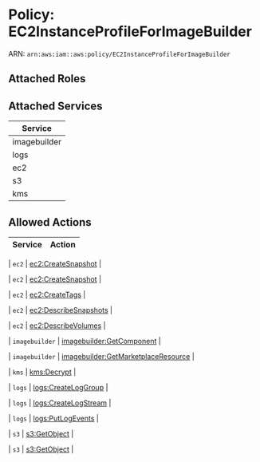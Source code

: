 # Policy: EC2InstanceProfileForImageBuilder

ARN: `arn:aws:iam::aws:policy/EC2InstanceProfileForImageBuilder`

## Attached Roles

## Attached Services

| Service |
|---------|
| imagebuilder |
| logs |
| ec2 |
| s3 |
| kms |

## Allowed Actions

| Service | Action |
|:-------:|--------|

| `ec2` | [ec2:CreateSnapshot](../actions.md#ec2:createsnapshot) |

| `ec2` | [ec2:CreateSnapshot](../actions.md#ec2:createsnapshot) |

| `ec2` | [ec2:CreateTags](../actions.md#ec2:createtags) |

| `ec2` | [ec2:DescribeSnapshots](../actions.md#ec2:describesnapshots) |

| `ec2` | [ec2:DescribeVolumes](../actions.md#ec2:describevolumes) |

| `imagebuilder` | [imagebuilder:GetComponent](../actions.md#imagebuilder:getcomponent) |

| `imagebuilder` | [imagebuilder:GetMarketplaceResource](../actions.md#imagebuilder:getmarketplaceresource) |

| `kms` | [kms:Decrypt](../actions.md#kms:decrypt) |

| `logs` | [logs:CreateLogGroup](../actions.md#logs:createloggroup) |

| `logs` | [logs:CreateLogStream](../actions.md#logs:createlogstream) |

| `logs` | [logs:PutLogEvents](../actions.md#logs:putlogevents) |

| `s3` | [s3:GetObject](../actions.md#s3:getobject) |

| `s3` | [s3:GetObject](../actions.md#s3:getobject) |
